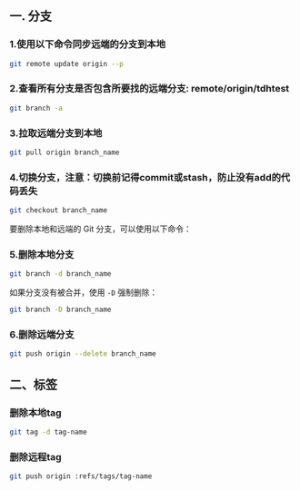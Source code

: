 ## 一. 分支

### 1.使用以下命令同步远端的分支到本地
```sh
git remote update origin --p
```

### 2.查看所有分支是否包含所要找的远端分支: remote/origin/tdhtest
```sh
git branch -a
```

### 3.拉取远端分支到本地
```sh
git pull origin branch_name
```

### 4.切换分支，注意：切换前记得commit或stash，防止没有add的代码丢失
```sh
git checkout branch_name
```

要删除本地和远端的 Git 分支，可以使用以下命令：

### 5.删除本地分支
```sh
git branch -d branch_name
```

如果分支没有被合并，使用 `-D` 强制删除：
```sh
git branch -D branch_name
```

### 6.删除远端分支
```sh
git push origin --delete branch_name
```

## 二、标签

### 删除本地tag
```sh
git tag -d tag-name
```

### 删除远程tag
```sh
git push origin :refs/tags/tag-name
```
